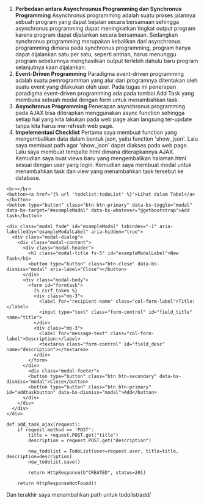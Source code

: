 1. **Perbedaan antara Asynchrounus Programming dan Synchronus Programming**
Asynchronus programming adalah suatu proses jalannya sebuah program yang dapat bejalan secara bersamaan sehingga asynchronus programming dapat meningkatkan tingkat output program karena program dapat dijalankan secara bersamaan. Sedangkan synchronus programming merupakan kebalikan dari asynchronus programming dimana pada synchronus programming, program hanya dapat dijalankan satu per satu, seperti antrian, harus menunggu program sebelumnya menghasilkan output terlebih dahulu baru program selanjutnya kaan dijalankan.
2. **Event-Driven Programming**
Paradigma event-driven programming adalah suatu pemrogramman yang alur dari programnya ditentukan oleh suatu event yang dilakukan oleh user. Pada tugas ini penerapan paradigma event-driven programming ada pada tombol Add Task yang membuka sebuah modal dengan form untuk menambahkan task.
3. **Asynchronus Programming**
Penerapan asynchronus programming pada AJAX bisa diterapkan menggunakan async function sehingga setiap hal yang kita lakukan pada web page akan langsung ter-update tanpa kita harus me-refresh web page.
4. **Impelementasi Checklist**
Pertama saya membuat function yang mengembalikan data dalam bentuk json, yaitu function 'show_json'. Lalu saya membuat path agar 'show_json' dapat diakses pada web page. Lalu saya membuat tempalte html dimana diterapkannya AJAX. Kemudian saya buat views baru yang mengembalikan halaman html sesuai dengan user yang login. Kemudian saya membuat modal untuk menambahkan task dan view yang menambahkan task tersebut ke database.

```
<br></br>
<button><a href="{% url 'todolist:todoList' %}">Lihat dalam Tabel</a></button>
<button type="button" class="btn btn-primary" data-bs-toggle="modal" data-bs-target="#exampleModal" data-bs-whatever="@getbootstrap">Add task</button>

<div class="modal fade" id="exampleModal" tabindex="-1" aria-labelledby="exampleModalLabel" aria-hidden="true">
  <div class="modal-dialog">
    <div class="modal-content">
      <div class="modal-header">
        <h1 class="modal-title fs-5" id="exampleModalLabel">New Task</h1>
        <button type="button" class="btn-close" data-bs-dismiss="modal" aria-label="Close"></button>
      </div>
      <div class="modal-body">
        <form id="formtask">
          {% csrf_token %}
          <div class="mb-3">
            <label for="recipient-name" class="col-form-label">Title:</label>
            <input type="text" class="form-control" id="field_title" name="title">
          </div>
          <div class="mb-3">
            <label for="message-text" class="col-form-label">Description:</label>
            <textarea class="form-control" id="field_desc" name="description"></textarea>
          </div>
        </form>
      </div>
        <div class="modal-footer">
        <button type="button" class="btn btn-secondary" data-bs-dismiss="modal">Close</button>
        <button type="button" class="btn btn-primary" id="addtaskbutton" data-bs-dismiss="modal">Add</button>
      </div>
    </div>
  </div>
</div>
```

```
def add_task_ajax(request):
    if request.method == 'POST':
        title = request.POST.get("title")
        description = request.POST.get("description")

        new_todolist = TodoList(user=request.user, title=title, description=description)
        new_todolist.save()

        return HttpResponse(b"CREATED", status=201)

    return HttpResponseNotFound()
```

Dan terakhir saya menambahkan path untuk todolist/add/
